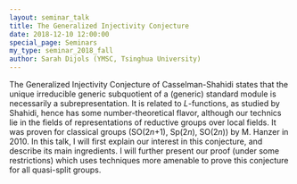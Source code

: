 ```yaml
---
layout: seminar_talk
title: The Generalized Injectivity Conjecture
date: 2018-12-10 12:00:00
special_page: Seminars
my_type: seminar_2018_fall
author: Sarah Dijols (YMSC, Tsinghua University)
---
```


The Generalized Injectivity Conjecture of Casselman-Shahidi states that the unique irreducible generic subquotient of a (generic) standard module is necessarily a subrepresentation. It is related to *L*-functions, as studied by Shahidi, hence has some number-theoretical flavor, although our technics lie in the fields of representations of reductive groups over local fields. It was proven for classical groups (SO(2*n*+1), Sp(2*n*), SO(2*n*)) by M. Hanzer in 2010. In this talk, I will first explain our interest in this conjecture, and describe its main ingredients. I will further present our proof (under some restrictions) which uses techniques more amenable to prove this conjecture for all quasi-split groups.
